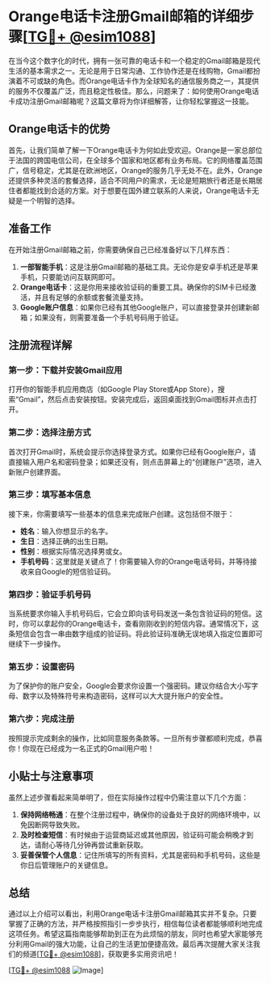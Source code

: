 # Orange电话卡注册Gmail邮箱的详细步骤[[TG💪+ @esim1088](https://t.me/s/esim1088)]

在当今这个数字化的时代，拥有一张可靠的电话卡和一个稳定的Gmail邮箱是现代生活的基本需求之一。无论是用于日常沟通、工作协作还是在线购物，Gmail都扮演着不可或缺的角色。而Orange电话卡作为全球知名的通信服务商之一，其提供的服务不仅覆盖广泛，而且稳定性极佳。那么，问题来了：如何使用Orange电话卡成功注册Gmail邮箱呢？这篇文章将为你详细解答，让你轻松掌握这一技能。

## Orange电话卡的优势

首先，让我们简单了解一下Orange电话卡为何如此受欢迎。Orange是一家总部位于法国的跨国电信公司，在全球多个国家和地区都有业务布局。它的网络覆盖范围广，信号稳定，尤其是在欧洲地区，Orange的服务几乎无处不在。此外，Orange还提供多种灵活的套餐选择，适合不同用户的需求，无论是短期旅行者还是长期居住者都能找到合适的方案。对于想要在国外建立联系的人来说，Orange电话卡无疑是一个明智的选择。

## 准备工作

在开始注册Gmail邮箱之前，你需要确保自己已经准备好以下几样东西：

1. **一部智能手机**：这是注册Gmail邮箱的基础工具。无论你是安卓手机还是苹果手机，只要能访问互联网即可。
2. **Orange电话卡**：这是你用来接收验证码的重要工具。确保你的SIM卡已经激活，并且有足够的余额或套餐流量支持。
3. **Google账户信息**：如果你已经有其他Google账户，可以直接登录并创建新邮箱；如果没有，则需要准备一个手机号码用于验证。

## 注册流程详解

### 第一步：下载并安装Gmail应用

打开你的智能手机应用商店（如Google Play Store或App Store），搜索“Gmail”，然后点击安装按钮。安装完成后，返回桌面找到Gmail图标并点击打开。

### 第二步：选择注册方式

首次打开Gmail时，系统会提示你选择登录方式。如果你已经有Google账户，请直接输入用户名和密码登录；如果还没有，则点击屏幕上的“创建账户”选项，进入新账户创建界面。

### 第三步：填写基本信息

接下来，你需要填写一些基本的信息来完成账户创建。这包括但不限于：
- **姓名**：输入你想显示的名字。
- **生日**：选择正确的出生日期。
- **性别**：根据实际情况选择男或女。
- **手机号码**：这里就是关键点了！你需要输入你的Orange电话号码，并等待接收来自Google的短信验证码。

### 第四步：验证手机号码

当系统要求你输入手机号码后，它会立即向该号码发送一条包含验证码的短信。这时，你可以拿起你的Orange电话卡，查看刚刚收到的短信内容。通常情况下，这条短信会包含一串由数字组成的验证码。将此验证码准确无误地填入指定位置即可继续下一步操作。

### 第五步：设置密码

为了保护你的账户安全，Google会要求你设置一个强密码。建议你结合大小写字母、数字以及特殊符号来构造密码，这样可以大大提升账户的安全性。

### 第六步：完成注册

按照提示完成剩余的操作，比如同意服务条款等。一旦所有步骤都顺利完成，恭喜你！你现在已经成为一名正式的Gmail用户啦！

## 小贴士与注意事项

虽然上述步骤看起来简单明了，但在实际操作过程中仍需注意以下几个方面：

1. **保持网络畅通**：在整个注册过程中，确保你的设备处于良好的网络环境中，以免因断网导致失败。
2. **及时检查短信**：有时候由于运营商延迟或其他原因，验证码可能会稍晚才到达，请耐心等待几分钟再尝试重新获取。
3. **妥善保管个人信息**：记住所填写的所有资料，尤其是密码和手机号码，这些是你日后管理账户的关键信息。

## 总结

通过以上介绍可以看出，利用Orange电话卡注册Gmail邮箱其实并不复杂。只要掌握了正确的方法，并严格按照指引一步步执行，相信每位读者都能够顺利地完成这项任务。希望这篇指南能够帮助到正在为此烦恼的朋友，同时也希望大家能够充分利用Gmail的强大功能，让自己的生活更加便捷高效。最后再次提醒大家关注我们的频道[[TG💪+ @esim1088](https://t.me/s/esim1088)]，获取更多实用资讯吧！

[[TG💪+ @esim1088](https://t.me/s/esim1088) ![Image](https://i.postimg.cc/4NQfJmqS/Snipaste-2025-05-13-00-14-12.png)]